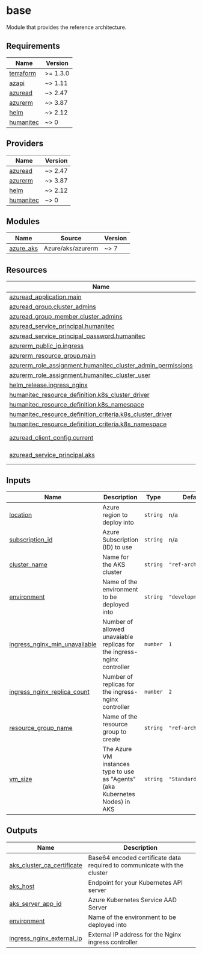 # base 

Module that provides the reference architecture.

<!-- BEGIN_TF_DOCS -->
## Requirements

| Name | Version |
|------|---------|
| <a name="requirement_terraform"></a> [terraform](#requirement\_terraform) | >= 1.3.0 |
| <a name="requirement_azapi"></a> [azapi](#requirement\_azapi) | ~> 1.11 |
| <a name="requirement_azuread"></a> [azuread](#requirement\_azuread) | ~> 2.47 |
| <a name="requirement_azurerm"></a> [azurerm](#requirement\_azurerm) | ~> 3.87 |
| <a name="requirement_helm"></a> [helm](#requirement\_helm) | ~> 2.12 |
| <a name="requirement_humanitec"></a> [humanitec](#requirement\_humanitec) | ~> 0 |

## Providers

| Name | Version |
|------|---------|
| <a name="provider_azuread"></a> [azuread](#provider\_azuread) | ~> 2.47 |
| <a name="provider_azurerm"></a> [azurerm](#provider\_azurerm) | ~> 3.87 |
| <a name="provider_helm"></a> [helm](#provider\_helm) | ~> 2.12 |
| <a name="provider_humanitec"></a> [humanitec](#provider\_humanitec) | ~> 0 |

## Modules

| Name | Source | Version |
|------|--------|---------|
| <a name="module_azure_aks"></a> [azure\_aks](#module\_azure\_aks) | Azure/aks/azurerm | ~> 7 |

## Resources

| Name | Type |
|------|------|
| [azuread_application.main](https://registry.terraform.io/providers/hashicorp/azuread/latest/docs/resources/application) | resource |
| [azuread_group.cluster_admins](https://registry.terraform.io/providers/hashicorp/azuread/latest/docs/resources/group) | resource |
| [azuread_group_member.cluster_admins](https://registry.terraform.io/providers/hashicorp/azuread/latest/docs/resources/group_member) | resource |
| [azuread_service_principal.humanitec](https://registry.terraform.io/providers/hashicorp/azuread/latest/docs/resources/service_principal) | resource |
| [azuread_service_principal_password.humanitec](https://registry.terraform.io/providers/hashicorp/azuread/latest/docs/resources/service_principal_password) | resource |
| [azurerm_public_ip.ingress](https://registry.terraform.io/providers/hashicorp/azurerm/latest/docs/resources/public_ip) | resource |
| [azurerm_resource_group.main](https://registry.terraform.io/providers/hashicorp/azurerm/latest/docs/resources/resource_group) | resource |
| [azurerm_role_assignment.humanitec_cluster_admin_permissions](https://registry.terraform.io/providers/hashicorp/azurerm/latest/docs/resources/role_assignment) | resource |
| [azurerm_role_assignment.humanitec_cluster_user](https://registry.terraform.io/providers/hashicorp/azurerm/latest/docs/resources/role_assignment) | resource |
| [helm_release.ingress_nginx](https://registry.terraform.io/providers/hashicorp/helm/latest/docs/resources/release) | resource |
| [humanitec_resource_definition.k8s_cluster_driver](https://registry.terraform.io/providers/humanitec/humanitec/latest/docs/resources/resource_definition) | resource |
| [humanitec_resource_definition.k8s_namespace](https://registry.terraform.io/providers/humanitec/humanitec/latest/docs/resources/resource_definition) | resource |
| [humanitec_resource_definition_criteria.k8s_cluster_driver](https://registry.terraform.io/providers/humanitec/humanitec/latest/docs/resources/resource_definition_criteria) | resource |
| [humanitec_resource_definition_criteria.k8s_namespace](https://registry.terraform.io/providers/humanitec/humanitec/latest/docs/resources/resource_definition_criteria) | resource |
| [azuread_client_config.current](https://registry.terraform.io/providers/hashicorp/azuread/latest/docs/data-sources/client_config) | data source |
| [azuread_service_principal.aks](https://registry.terraform.io/providers/hashicorp/azuread/latest/docs/data-sources/service_principal) | data source |

## Inputs

| Name | Description | Type | Default | Required |
|------|-------------|------|---------|:--------:|
| <a name="input_location"></a> [location](#input\_location) | Azure region to deploy into | `string` | n/a | yes |
| <a name="input_subscription_id"></a> [subscription\_id](#input\_subscription\_id) | Azure Subscription (ID) to use | `string` | n/a | yes |
| <a name="input_cluster_name"></a> [cluster\_name](#input\_cluster\_name) | Name for the AKS cluster | `string` | `"ref-arch"` | no |
| <a name="input_environment"></a> [environment](#input\_environment) | Name of the environment to be deployed into | `string` | `"development"` | no |
| <a name="input_ingress_nginx_min_unavailable"></a> [ingress\_nginx\_min\_unavailable](#input\_ingress\_nginx\_min\_unavailable) | Number of allowed unavaiable replicas for the ingress-nginx controller | `number` | `1` | no |
| <a name="input_ingress_nginx_replica_count"></a> [ingress\_nginx\_replica\_count](#input\_ingress\_nginx\_replica\_count) | Number of replicas for the ingress-nginx controller | `number` | `2` | no |
| <a name="input_resource_group_name"></a> [resource\_group\_name](#input\_resource\_group\_name) | Name of the resource group to create | `string` | `"ref-arch"` | no |
| <a name="input_vm_size"></a> [vm\_size](#input\_vm\_size) | The Azure VM instances type to use as "Agents" (aka Kubernetes Nodes) in AKS | `string` | `"Standard_D2_v2"` | no |

## Outputs

| Name | Description |
|------|-------------|
| <a name="output_aks_cluster_ca_certificate"></a> [aks\_cluster\_ca\_certificate](#output\_aks\_cluster\_ca\_certificate) | Base64 encoded certificate data required to communicate with the cluster |
| <a name="output_aks_host"></a> [aks\_host](#output\_aks\_host) | Endpoint for your Kubernetes API server |
| <a name="output_aks_server_app_id"></a> [aks\_server\_app\_id](#output\_aks\_server\_app\_id) | Azure Kubernetes Service AAD Server |
| <a name="output_environment"></a> [environment](#output\_environment) | Name of the environment to be deployed into |
| <a name="output_ingress_nginx_external_ip"></a> [ingress\_nginx\_external\_ip](#output\_ingress\_nginx\_external\_ip) | External IP address for the Nginx ingress controller |
<!-- END_TF_DOCS -->
